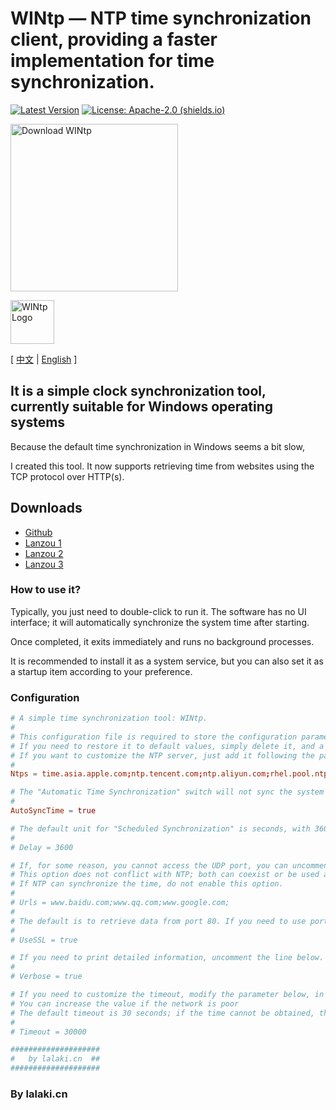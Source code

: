 # WINtp — NTP time synchronization client, providing a faster implementation for time synchronization.

[![Latest Version](https://img.shields.io/github/v/release/lalakii/WINtp?logo=github)](https://github.com/lalakii/WINtp/releases)
[![License: Apache-2.0 (shields.io)](https://img.shields.io/badge/License-Apache--2.0-c02041?logo=apache)](LICENSE)

[<img alt="Download WINtp" src="https://sourceforge.net/sflogo.php?type=17&amp;group_id=3814875" width=268></a>](https://sourceforge.net/projects/wintp/)

[<img alt="WINtp Logo" src="https://fastly.jsdelivr.net/gh/lalakii/WINtp@master/wintp.jpg" width=70></a>](https://sourceforge.net/projects/wintp/)

[ [中文](README.md) | [English](README_en.md) ]

## It is a simple clock synchronization tool, currently suitable for Windows operating systems

Because the default time synchronization in Windows seems a bit slow,

I created this tool. It now supports retrieving time from websites using the TCP protocol over HTTP(s).

## Downloads

- [Github](https://github.com/lalakii/WINtp/releases)
- [Lanzou 1](https://a01.lanzoui.com/iW2VR2gd54fg)
- [Lanzou 2](https://a01.lanzout.com/iW2VR2gd54fg)
- [Lanzou 3](https://a01.lanzouv.com/iW2VR2gd54fg)

### How to use it?

Typically, you just need to double-click to run it. The software has no UI interface; it will automatically synchronize the system time after starting.

Once completed, it exits immediately and runs no background processes.

It is recommended to install it as a system service, but you can also set it as a startup item according to your preference.

### Configuration

```conf
# A simple time synchronization tool: WINtp.
#
# This configuration file is required to store the configuration parameters needed for the program to run.
# If you need to restore it to default values, simply delete it, and a new one will be automatically generated upon program startup.
# If you want to customize the NTP server, just add it following the pattern:
#
Ntps = time.asia.apple.com;ntp.tencent.com;ntp.aliyun.com;rhel.pool.ntp.org;

# The "Automatic Time Synchronization" switch will not sync the system time if commented out or set to false (to prevent antivirus false positives).
#
AutoSyncTime = true

# The default unit for "Scheduled Synchronization" is seconds, with 3600 seconds meaning synchronization occurs once per hour. It is disabled by default and will only take effect when the service is running.
#
# Delay = 3600

# If, for some reason, you cannot access the UDP port, you can uncomment the line below, and the program will retrieve the time via TCP protocol from the specified website.
# This option does not conflict with NTP; both can coexist or be used as alternatives.
# If NTP can synchronize the time, do not enable this option.
#
# Urls = www.baidu.com;www.qq.com;www.google.com;
#
# The default is to retrieve data from port 80. If you need to use port 443, uncomment the line below.
#
# UseSSL = true

# If you need to print detailed information, uncomment the line below.
#
# Verbose = true

# If you need to customize the timeout, modify the parameter below, in milliseconds
# You can increase the value if the network is poor
# The default timeout is 30 seconds; if the time cannot be obtained, the program will exit and print an error message in the event viewer.
#
# Timeout = 30000

####################
#   by lalaki.cn  ##
####################
```

### By lalaki.cn
